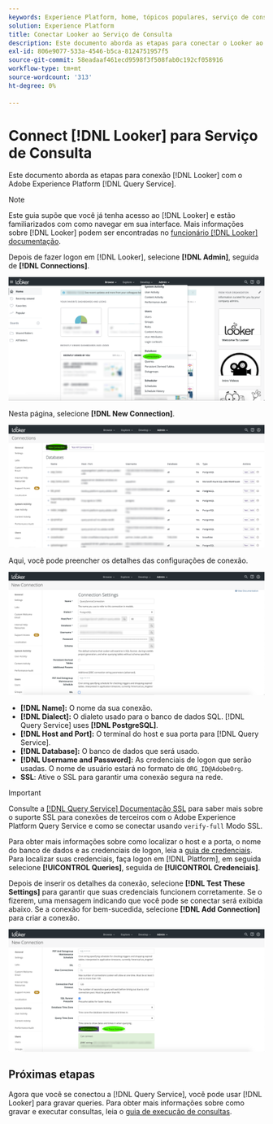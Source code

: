 ```yaml
---
keywords: Experience Platform, home, tópicos populares, serviço de consulta, serviço de consulta, Looker, looker, conectar ao serviço de consulta;
solution: Experience Platform
title: Conectar Looker ao Serviço de Consulta
description: Este documento aborda as etapas para conectar o Looker ao Adobe Experience Platform Query Service.
exl-id: 806e9077-533a-4546-b5ca-8124751957f5
source-git-commit: 58eadaaf461ecd9598f3f508fab0c192cf058916
workflow-type: tm+mt
source-wordcount: '313'
ht-degree: 0%

---
```


# Connect [!DNL Looker] para Serviço de Consulta

Este documento aborda as etapas para conexão [!DNL Looker] com o Adobe Experience Platform [!DNL Query Service].

>[!NOTE]
>
> Este guia supõe que você já tenha acesso ao [!DNL Looker] e estão familiarizados com como navegar em sua interface. Mais informações sobre [!DNL Looker] podem ser encontradas no [funcionário [!DNL Looker] documentação](https://docs.looker.com/).

Depois de fazer logon em [!DNL Looker], selecione **[!DNL Admin]**, seguida de **[!DNL Connections]**.

![O [!DNL Looker] painel com Conexões , realçado no menu suspenso Admin .](../images/clients/looker/click-admin-connections.png)

Nesta página, selecione **[!DNL New Connection]**.

![A área de trabalho Connections with New Connection (Conexões com nova conexão) foi realçada.](../images/clients/looker/click-new-connection.png)

Aqui, você pode preencher os detalhes das configurações de conexão.

![A página de configurações de Conexões para uma Nova Conexão.](../images/clients/looker/new-connection.png)

- **[!DNL Name]:** O nome da sua conexão.
- **[!DNL Dialect]:** O dialeto usado para o banco de dados SQL. [!DNL Query Service] uses **[!DNL PostgreSQL]**.
- **[!DNL Host and Port]:** O terminal do host e sua porta para [!DNL Query Service].
- **[!DNL Database]:** O banco de dados que será usado.
- **[!DNL Username and Password]:** As credenciais de logon que serão usadas. O nome de usuário estará no formato de `ORG_ID@AdobeOrg`.
- **SSL**: Ative o SSL para garantir uma conexão segura na rede.

>[!IMPORTANT]
>
>Consulte a [[!DNL Query Service] Documentação SSL](./ssl-modes.md) para saber mais sobre o suporte SSL para conexões de terceiros com o Adobe Experience Platform Query Service e como se conectar usando `verify-full` Modo SSL.

Para obter mais informações sobre como localizar o host e a porta, o nome do banco de dados e as credenciais de logon, leia a [guia de credenciais](../ui/credentials.md). Para localizar suas credenciais, faça logon em [!DNL Platform], em seguida selecione **[!UICONTROL Queries]**, seguida de **[!UICONTROL Credenciais]**.

Depois de inserir os detalhes da conexão, selecione **[!DNL Test These Settings]** para garantir que suas credenciais funcionem corretamente. Se o fizerem, uma mensagem indicando que você pode se conectar será exibida abaixo. Se a conexão for bem-sucedida, selecione **[!DNL Add Connection]** para criar a conexão.

![A página de configurações de Conexões para uma nova conexão com Testar essas configurações foi realçada.](../images/clients/looker/click-test-connection.png)

## Próximas etapas

Agora que você se conectou a [!DNL Query Service], você pode usar [!DNL Looker] para gravar queries. Para obter mais informações sobre como gravar e executar consultas, leia o [guia de execução de consultas](../best-practices/writing-queries.md).
